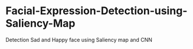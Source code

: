 # Facial-Expression-Detection-using-Saliency-Map
Detection Sad and Happy face using Saliency map and CNN
